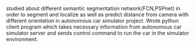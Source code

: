 studied about different semantic segmentation network(FCN,PSPnet) in order to segment and localize as well as predict distance
from camera with different orientation in autonomous car simulator project. Wrote python client program which takes necessary 
information from autonomous car simulator server and sends control command to run the car in the simulator environment.

